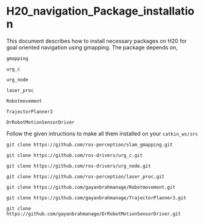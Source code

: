# H20_navigation_Package_installation
This document describes how to install necessary packages on H20 for goal oriented navigation using gmapping. 
The package depends on, 

`gmapping`

`urg_c`

`urg_node`

`laser_proc`

`Robotmovement`

`TrajectorPlanner3`

`DrRobotMotionSensorDriver`

Follow the given intructions to make all them installed on your `catkin_ws/src`

`git clone https://github.com/ros-perception/slam_gmapping.git`

`git clone https://github.com/ros-drivers/urg_c.git`

`git clone https://github.com/ros-drivers/urg_node.git`

`git clone https://github.com/ros-perception/laser_proc.git`

`git clone https://github.com/gayanbrahmanage/Robotmovement.git`

`git clone https://github.com/gayanbrahmanage/TrajectorPlanner3.git`

`git clone https://github.com/gayanbrahmanage/DrRobotMotionSensorDriver.git`

